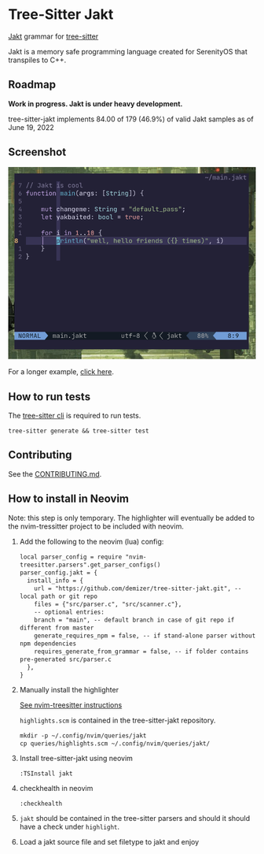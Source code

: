 # Tree-Sitter Jakt

[Jakt](https://github.com/SerenityOS/jakt) grammar for [tree-sitter](https://github.com/tree-sitter/tree-sitter)

Jakt is a memory safe programming language created for SerenityOS that transpiles to C++.

## Roadmap

**Work in progress. Jakt is under heavy development.**

tree-sitter-jakt implements 84.00 of 179 (46.9%) of valid Jakt samples as of June 19, 2022

## Screenshot

![screenshot](/assets/screenshot_main.png)

For a longer example, [click here](https://demizer.github.io/jakt/index.html).

## How to run tests

The [tree-sitter cli](https://github.com/tree-sitter/tree-sitter/blob/master/cli/README.md) is required to run tests.

```
tree-sitter generate && tree-sitter test
```
## Contributing

See the [CONTRIBUTING.md](./CONTRIBUTING.md).

## How to install in Neovim

Note: this step is only temporary. The highlighter will eventually be added to the nvim-tressitter project to be included with neovim.

1. Add the following to the neovim (lua) config:

   ```
   local parser_config = require "nvim-treesitter.parsers".get_parser_configs()
   parser_config.jakt = {
     install_info = {
       url = "https://github.com/demizer/tree-sitter-jakt.git", -- local path or git repo
       files = {"src/parser.c", "src/scanner.c"},
       -- optional entries:
       branch = "main", -- default branch in case of git repo if different from master
       generate_requires_npm = false, -- if stand-alone parser without npm dependencies
       requires_generate_from_grammar = false, -- if folder contains pre-generated src/parser.c
     },
   }
   ```

1. Manually install the highlighter

   [See nvim-treesitter instructions](https://github.com/nvim-treesitter/nvim-treesitter#adding-queries)

   `highlights.scm` is contained in the tree-sitter-jakt repository.

   ```
   mkdir -p ~/.config/nvim/queries/jakt
   cp queries/highlights.scm ~/.config/nvim/queries/jakt/
   ```

1. Install tree-sitter-jakt using neovim

   ```
   :TSInstall jakt
   ```

1. checkhealth in neovim

   ```
   :checkhealth
   ```

1. `jakt` should be contained in the tree-sitter parsers and should it should have a check
   under `highlight`.

1. Load a jakt source file and set filetype to jakt and enjoy

